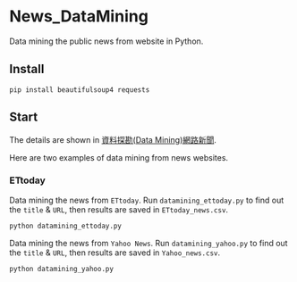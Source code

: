 # News_DataMining
Data mining the public news from website in Python.

## Install
```shell
pip install beautifulsoup4 requests
```

## Start
The details are shown in [資料探勘(Data Mining)網路新聞](https://cde566.medium.com/python-%E7%B6%B2%E8%B7%AF%E6%96%B0%E8%81%9E%E7%9A%84data-mining-72bf15519a6d).

Here are two examples of data mining from news websites.
### ETtoday
Data mining the news from `ETtoday`.
Run `datamining_ettoday.py` to find out the `title` & `URL`, then results are saved in `ETtoday_news.csv`.
```sh
python datamining_ettoday.py
```

Data mining the news from `Yahoo News`.
Run `datamining_yahoo.py` to find out the `title` & `URL`, then results are saved in `Yahoo_news.csv`.
```sh
python datamining_yahoo.py
```
